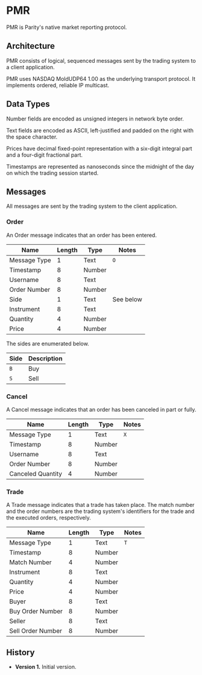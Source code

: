 # PMR

PMR is Parity's native market reporting protocol.

## Architecture

PMR consists of logical, sequenced messages sent by the trading system to
a client application.

PMR uses NASDAQ MoldUDP64 1.00 as the underlying transport protocol. It
implements ordered, reliable IP multicast.

## Data Types

Number fields are encoded as unsigned integers in network byte order.

Text fields are encoded as ASCII, left-justified and padded on the right with
the space character.

Prices have decimal fixed-point representation with a six-digit integral part
and a four-digit fractional part.

Timestamps are represented as nanoseconds since the midnight of the day on
which the trading session started.

## Messages

All messages are sent by the trading system to the client application.

### Order

An Order message indicates that an order has been entered.

Name         | Length | Type   | Notes
-------------|--------|--------|----------
Message Type |      1 | Text   | `O`
Timestamp    |      8 | Number |
Username     |      8 | Text   |
Order Number |      8 | Number |
Side         |      1 | Text   | See below
Instrument   |      8 | Text   |
Quantity     |      4 | Number |
Price        |      4 | Number |

The sides are enumerated below.

Side | Description
-----|------------
`B`  | Buy
`S`  | Sell

### Cancel

A Cancel message indicates that an order has been canceled in part or fully.

Name              | Length | Type   | Notes
------------------|--------|--------|------
Message Type      |      1 | Text   | `X`
Timestamp         |      8 | Number |
Username          |      8 | Text   |
Order Number      |      8 | Number |
Canceled Quantity |      4 | Number |

### Trade

A Trade message indicates that a trade has taken place. The match number and
the order numbers are the trading system's identifiers for the trade and the
executed orders, respectively.

Name              | Length | Type   | Notes
------------------|--------|--------|------
Message Type      |      1 | Text   | `T`
Timestamp         |      8 | Number |
Match Number      |      4 | Number |
Instrument        |      8 | Text   |
Quantity          |      4 | Number |
Price             |      4 | Number |
Buyer             |      8 | Text   |
Buy Order Number  |      8 | Number |
Seller            |      8 | Text   |
Sell Order Number |      8 | Number |

## History

- **Version 1.** Initial version.
